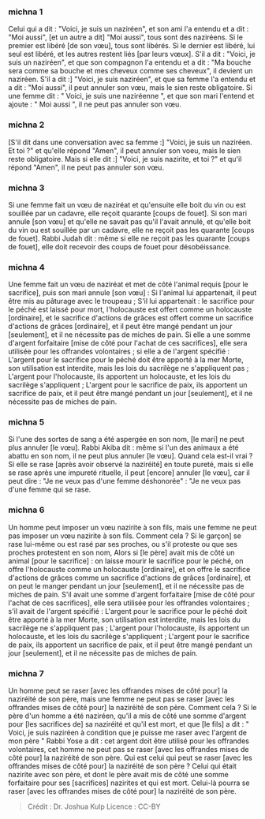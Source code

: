 
### michna 1
Celui qui a dit : "Voici, je suis un naziréen", et son ami l'a entendu et a dit : "Moi aussi", [et un autre a dit] "Moi aussi", tous sont des naziréens. Si le premier est libéré [de son vœu], tous sont libérés. Si le dernier est libéré, lui seul est libéré, et les autres restent liés [par leurs vœux]. S'il a dit : "Voici, je suis un naziréen", et que son compagnon l'a entendu et a dit : "Ma bouche sera comme sa bouche et mes cheveux comme ses cheveux", il devient un naziréen. S'il a dit :] "Voici, je suis naziréen", et que sa femme l'a entendu et a dit : "Moi aussi", il peut annuler son vœu, mais le sien reste obligatoire. Si une femme dit : " Voici, je suis une naziréenne ", et que son mari l'entend et ajoute : " Moi aussi ", il ne peut pas annuler son vœu.

### michna 2
[S'il dit dans une conversation avec sa femme :] "Voici, je suis un naziréen. Et toi ?" et qu'elle répond "Amen", il peut annuler son voeu, mais le sien reste obligatoire. Mais si elle dit :] "Voici, je suis nazirite, et toi ?" et qu'il répond "Amen", il ne peut pas annuler son vœu.

### michna 3
Si une femme fait un vœu de naziréat et qu'ensuite elle boit du vin ou est souillée par un cadavre, elle reçoit quarante [coups de fouet]. Si son mari annule [son vœu] et qu'elle ne savait pas qu'il l'avait annulé, et qu'elle boit du vin ou est souillée par un cadavre, elle ne reçoit pas les quarante [coups de fouet]. Rabbi Judah dit : même si elle ne reçoit pas les quarante [coups de fouet], elle doit recevoir des coups de fouet pour désobéissance.

### michna 4
Une femme fait un vœu de naziréat et met de côté l'animal requis [pour le sacrifice], puis son mari annule [son vœu] : Si l'animal lui appartenait, il peut être mis au pâturage avec le troupeau ; S'il lui appartenait : le sacrifice pour le péché est laissé pour mort, l'holocauste est offert comme un holocauste [ordinaire], et le sacrifice d'actions de grâces est offert comme un sacrifice d'actions de grâces [ordinaire], et il peut être mangé pendant un jour [seulement], et il ne nécessite pas de miches de pain. Si elle a une somme d'argent forfaitaire [mise de côté pour l'achat de ces sacrifices], elle sera utilisée pour les offrandes volontaires ; si elle a de l'argent spécifié : L'argent pour le sacrifice pour le péché doit être apporté à la mer Morte, son utilisation est interdite, mais les lois du sacrilège ne s'appliquent pas ; L'argent pour l'holocauste, ils apportent un holocauste, et les lois du sacrilège s'appliquent ; L'argent pour le sacrifice de paix, ils apportent un sacrifice de paix, et il peut être mangé pendant un jour [seulement], et il ne nécessite pas de miches de pain.

### michna 5
Si l'une des sortes de sang a été aspergée en son nom, [le mari] ne peut plus annuler [le vœu]. Rabbi Akiba dit : même si l'un des animaux a été abattu en son nom, il ne peut plus annuler [le vœu]. Quand cela est-il vrai ?  Si elle se rase [après avoir observé la naziréité] en toute pureté, mais si elle se rase après une impureté rituelle, il peut [encore] annuler [le vœu], car il peut dire : "Je ne veux pas d'une femme déshonorée" : "Je ne veux pas d'une femme qui se rase.

### michna 6
Un homme peut imposer un vœu nazirite à son fils, mais une femme ne peut pas imposer un vœu nazirite à son fils. Comment cela ? Si le garçon] se rase lui-même ou est rasé par ses proches, ou s'il proteste ou que ses proches protestent en son nom, Alors si [le père] avait mis de côté un animal [pour le sacrifice] : on laisse mourir le sacrifice pour le péché, on offre l'holocauste comme un holocauste [ordinaire], et on offre le sacrifice d'actions de grâces comme un sacrifice d'actions de grâces [ordinaire], et on peut le manger pendant un jour [seulement], et il ne nécessite pas de miches de pain. S'il avait une somme d'argent forfaitaire [mise de côté pour l'achat de ces sacrifices], elle sera utilisée pour les offrandes volontaires ; s'il avait de l'argent spécifié : L'argent pour le sacrifice pour le péché doit être apporté à la mer Morte, son utilisation est interdite, mais les lois du sacrilège ne s'appliquent pas ; L'argent pour l'holocauste, ils apportent un holocauste, et les lois du sacrilège s'appliquent ; L'argent pour le sacrifice de paix, ils apportent un sacrifice de paix, et il peut être mangé pendant un jour [seulement], et il ne nécessite pas de miches de pain.

### michna 7
Un homme peut se raser [avec les offrandes mises de côté pour] la naziréité de son père, mais une femme ne peut pas se raser [avec les offrandes mises de côté pour] la naziréité de son père. Comment cela ? Si le père d'un homme a été naziréen, qu'il a mis de côté une somme d'argent pour [les sacrifices de] sa naziréité et qu'il est mort, et que [le fils] a dit : " Voici, je suis naziréen à condition que je puisse me raser avec l'argent de mon père " Rabbi Yose a dit : cet argent doit être utilisé pour les offrandes volontaires, cet homme ne peut pas se raser [avec les offrandes mises de côté pour] la naziréité de son père. Qui est celui qui peut se raser [avec les offrandes mises de côté pour] la naziréité de son père ? Celui qui était nazirite avec son père, et dont le père avait mis de côté une somme forfaitaire pour ses [sacrifices] nazirites et qui est mort.  Celui-là pourra se raser [avec les offrandes mises de côté pour] la naziréité de son père.

>Crédit : Dr. Joshua Kulp
>Licence : CC-BY